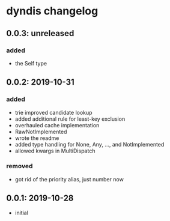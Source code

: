 # dyndis changelog

## 0.0.3: unreleased
### added
* the Self type

## 0.0.2: 2019-10-31
### added
* trie improved candidate lookup
* added additional rule for least-key exclusion
* overhauled cache implementation
* RawNotImplemented
* wrote the readme
* added type handling for None, Any, ..., and NotImplemented
* allowed kwargs in MultiDispatch
### removed
* got rid of the priority alias, just number now

## 0.0.1: 2019-10-28
* initial